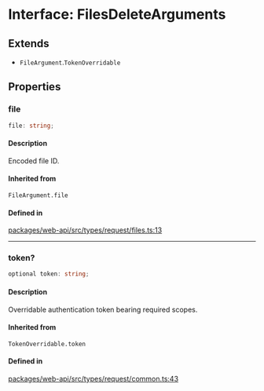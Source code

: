 # Interface: FilesDeleteArguments

## Extends

- `FileArgument`.`TokenOverridable`

## Properties

### file

```ts
file: string;
```

#### Description

Encoded file ID.

#### Inherited from

`FileArgument.file`

#### Defined in

[packages/web-api/src/types/request/files.ts:13](https://github.com/slackapi/node-slack-sdk/blob/c15385ef93ccdde9702f52f7d1f445999203d794/packages/web-api/src/types/request/files.ts#L13)

***

### token?

```ts
optional token: string;
```

#### Description

Overridable authentication token bearing required scopes.

#### Inherited from

`TokenOverridable.token`

#### Defined in

[packages/web-api/src/types/request/common.ts:43](https://github.com/slackapi/node-slack-sdk/blob/c15385ef93ccdde9702f52f7d1f445999203d794/packages/web-api/src/types/request/common.ts#L43)
